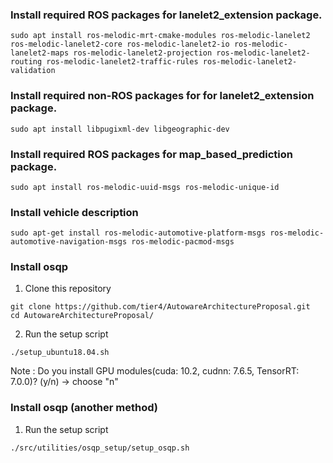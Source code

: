 ### Install required ROS packages for lanelet2_extension package.
```
sudo apt install ros-melodic-mrt-cmake-modules ros-melodic-lanelet2 ros-melodic-lanelet2-core ros-melodic-lanelet2-io ros-melodic-lanelet2-maps ros-melodic-lanelet2-projection ros-melodic-lanelet2-routing ros-melodic-lanelet2-traffic-rules ros-melodic-lanelet2-validation
```

### Install required non-ROS packages for for lanelet2_extension package.
```
sudo apt install libpugixml-dev libgeographic-dev 
```

### Install required ROS packages for map_based_prediction package.
```
sudo apt install ros-melodic-uuid-msgs ros-melodic-unique-id
```

### Install vehicle description
```
sudo apt-get install ros-melodic-automotive-platform-msgs ros-melodic-automotive-navigation-msgs ros-melodic-pacmod-msgs
``` 

### Install osqp
1. Clone this repository
```
git clone https://github.com/tier4/AutowareArchitectureProposal.git
cd AutowareArchitectureProposal/
```
2. Run the setup script
```
./setup_ubuntu18.04.sh
```
Note : Do you install GPU modules(cuda: 10.2, cudnn: 7.6.5, TensorRT: 7.0.0)? (y/n) -> choose "n"

### Install osqp (another method)
1. Run the setup script
```
./src/utilities/osqp_setup/setup_osqp.sh
```
